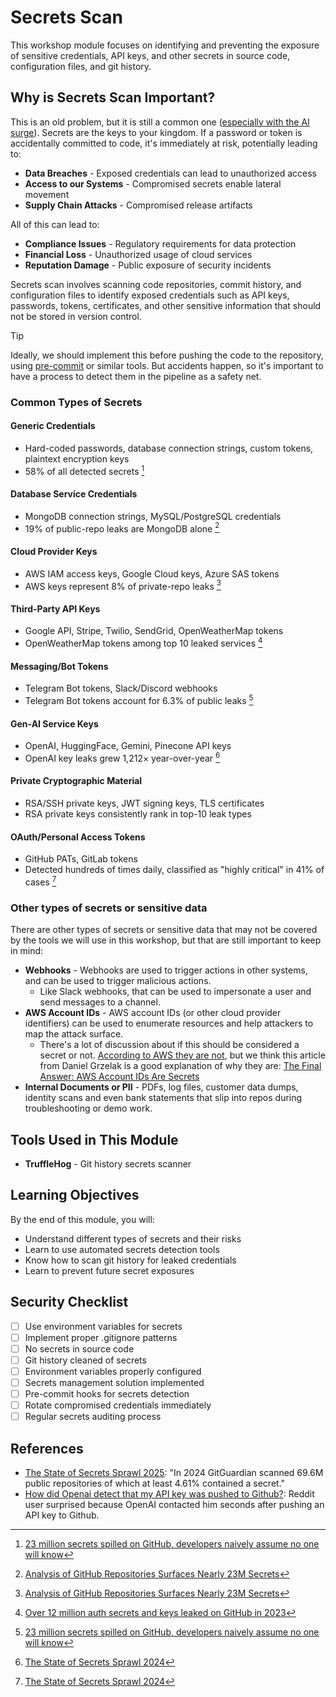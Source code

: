 # Secrets Scan

This workshop module focuses on identifying and preventing the exposure of sensitive credentials, API keys, and other secrets in source code, configuration files, and git history.

## Why is Secrets Scan Important?
This is an old problem, but it is still a common one ([especially with the AI surge](https://www.wiz.io/blog/leaking-ai-secrets-in-public-code)). Secrets are the keys to your kingdom. If a password or token is accidentally committed to code, it's immediately at risk, potentially leading to:

- **Data Breaches** - Exposed credentials can lead to unauthorized access
- **Access to our Systems** - Compromised secrets enable lateral movement
- **Supply Chain Attacks** - Compromised release artifacts

All of this can lead to:

- **Compliance Issues** - Regulatory requirements for data protection
- **Financial Loss** - Unauthorized usage of cloud services
- **Reputation Damage** - Public exposure of security incidents

Secrets scan involves scanning code repositories, commit history, and configuration files to identify exposed credentials such as API keys, passwords, tokens, certificates, and other sensitive information that should not be stored in version control.

> [!TIP]
> Ideally, we should implement this before pushing the code to the repository, using [pre-commit](https://github.com/pre-commit/pre-commit) or similar tools. But accidents happen, so it's important to have a process to detect them in the pipeline as a safety net.

### Common Types of Secrets

#### **Generic Credentials**
- Hard-coded passwords, database connection strings, custom tokens, plaintext encryption keys
- 58% of all detected secrets [^1]
#### **Database Service Credentials**
- MongoDB connection strings, MySQL/PostgreSQL credentials
- 19% of public-repo leaks are MongoDB alone [^2]
#### **Cloud Provider Keys**
- AWS IAM access keys, Google Cloud keys, Azure SAS tokens
- AWS keys represent 8% of private-repo leaks [^2]
#### **Third-Party API Keys**
- Google API, Stripe, Twilio, SendGrid, OpenWeatherMap tokens
- OpenWeatherMap tokens among top 10 leaked services [^3]
#### **Messaging/Bot Tokens**
- Telegram Bot tokens, Slack/Discord webhooks
- Telegram Bot tokens account for 6.3% of public leaks [^1]
#### **Gen-AI Service Keys**
- OpenAI, HuggingFace, Gemini, Pinecone API keys
- OpenAI key leaks grew 1,212× year-over-year [^4]
#### **Private Cryptographic Material**
- RSA/SSH private keys, JWT signing keys, TLS certificates
- RSA private keys consistently rank in top-10 leak types
#### **OAuth/Personal Access Tokens**
- GitHub PATs, GitLab tokens
- Detected hundreds of times daily, classified as "highly critical" in 41% of cases [^4]

### Other types of secrets or sensitive data
There are other types of secrets or sensitive data that may not be covered by the tools we will use in this workshop, but that are still important to keep in mind:

- **Webhooks** - Webhooks are used to trigger actions in other systems, and can be used to trigger malicious actions.
  - Like Slack webhooks, that can be used to impersonate a user and send messages to a channel.
- **AWS Account IDs** - AWS account IDs (or other cloud provider identifiers) can be used to enumerate resources and help attackers to map the attack surface.
  - There's a lot of discussion about if this should be considered a secret or not. [According to AWS they are not](https://docs.aws.amazon.com/accounts/latest/reference/manage-acct-identifiers.html), but we think this article from Daniel Grzelak is a good explanation of why they are: [The Final Answer: AWS Account IDs Are Secrets](https://www.plerion.com/blog/the-final-answer-aws-account-ids-are-secrets)
- **Internal Documents or PII** - PDFs, log files, customer data dumps, identity scans and even bank statements that slip into repos during troubleshooting or demo work.

## Tools Used in This Module

- **TruffleHog** - Git history secrets scanner

## Learning Objectives

By the end of this module, you will:
- Understand different types of secrets and their risks
- Learn to use automated secrets detection tools
- Know how to scan git history for leaked credentials
- Learn to prevent future secret exposures

## Security Checklist

- [ ] Use environment variables for secrets
- [ ] Implement proper .gitignore patterns
- [ ] No secrets in source code
- [ ] Git history cleaned of secrets
- [ ] Environment variables properly configured
- [ ] Secrets management solution implemented
- [ ] Pre-commit hooks for secrets detection
- [ ] Rotate compromised credentials immediately
- [ ] Regular secrets auditing process

## References
- [The State of Secrets Sprawl 2025](https://www.gitguardian.com/state-of-secrets-sprawl-report-2025): "In 2024 GitGuardian scanned 69.6M public repositories of which at least 4.61% contained a secret."
- [How did Openai detect that my API key was pushed to Github?](https://www.reddit.com/r/OpenAI/comments/zotyq4/how_did_openai_detect_that_my_api_key_was_pushed/): Reddit user surprised because OpenAI contacted him seconds after pushing an API key to Github.

[^1]: [23 million secrets spilled on GitHub, developers naively assume no one will know](https://cybernews.com/security/developers-hardcoding-secrets-github-risk/)
[^2]: [Analysis of GitHub Repositories Surfaces Nearly 23M Secrets](https://devops.com/analysis-of-github-repositories-surfaces-nearly-23m-secrets/)
[^3]: [Over 12 million auth secrets and keys leaked on GitHub in 2023](https://www.bleepingcomputer.com/news/security/over-12-million-auth-secrets-and-keys-leaked-on-github-in-2023/)
[^4]: [The State of Secrets Sprawl 2024](https://securityboulevard.com/2024/03/the-state-of-secrets-sprawl-2024/)